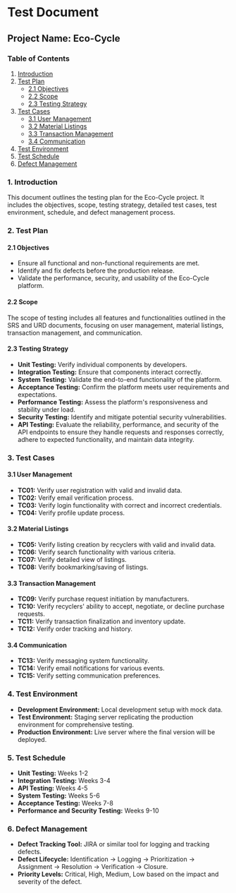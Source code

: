 # Test Document
## Project Name: Eco-Cycle

### Table of Contents
1. [Introduction](#1-introduction)
2. [Test Plan](#2-test-plan)
   - [2.1 Objectives](#21-objectives)
   - [2.2 Scope](#22-scope)
   - [2.3 Testing Strategy](#23-testing-strategy)
3. [Test Cases](#3-test-cases)
   - [3.1 User Management](#31-user-management)
   - [3.2 Material Listings](#32-material-listings)
   - [3.3 Transaction Management](#33-transaction-management)
   - [3.4 Communication](#34-communication)
4. [Test Environment](#4-test-environment)
5. [Test Schedule](#5-test-schedule)
6. [Defect Management](#6-defect-management)


### 1. Introduction
This document outlines the testing plan for the Eco-Cycle project. It includes the objectives, scope, testing strategy, detailed test cases, test environment, schedule, and defect management process.

### 2. Test Plan

#### 2.1 Objectives
- Ensure all functional and non-functional requirements are met.
- Identify and fix defects before the production release.
- Validate the performance, security, and usability of the Eco-Cycle platform.

#### 2.2 Scope
The scope of testing includes all features and functionalities outlined in the SRS and URD documents, focusing on user management, material listings, transaction management, and communication.

#### 2.3 Testing Strategy
- **Unit Testing:** Verify individual components by developers.
- **Integration Testing:** Ensure that components interact correctly.
- **System Testing:** Validate the end-to-end functionality of the platform.
- **Acceptance Testing:** Confirm the platform meets user requirements and expectations.
- **Performance Testing:** Assess the platform's responsiveness and stability under load.
- **Security Testing:** Identify and mitigate potential security vulnerabilities.
- **API Testing:** Evaluate the reliability, performance, and security of the API endpoints to ensure they handle requests and responses correctly, adhere to expected functionality, and maintain data integrity.

### 3. Test Cases

#### 3.1 User Management
- **TC01:** Verify user registration with valid and invalid data.
- **TC02:** Verify email verification process.
- **TC03:** Verify login functionality with correct and incorrect credentials.
- **TC04:** Verify profile update process.

#### 3.2 Material Listings
- **TC05:** Verify listing creation by recyclers with valid and invalid data.
- **TC06:** Verify search functionality with various criteria.
- **TC07:** Verify detailed view of listings.
- **TC08:** Verify bookmarking/saving of listings.

#### 3.3 Transaction Management
- **TC09:** Verify purchase request initiation by manufacturers.
- **TC10:** Verify recyclers' ability to accept, negotiate, or decline purchase requests.
- **TC11:** Verify transaction finalization and inventory update.
- **TC12:** Verify order tracking and history.

#### 3.4 Communication
- **TC13:** Verify messaging system functionality.
- **TC14:** Verify email notifications for various events.
- **TC15:** Verify setting communication preferences.

### 4. Test Environment
- **Development Environment:** Local development setup with mock data.
- **Test Environment:** Staging server replicating the production environment for comprehensive testing.
- **Production Environment:** Live server where the final version will be deployed.

### 5. Test Schedule
- **Unit Testing:** Weeks 1-2
- **Integration Testing:** Weeks 3-4
- **API Testing:** Weeks 4-5
- **System Testing:** Weeks 5-6
- **Acceptance Testing:** Weeks 7-8
- **Performance and Security Testing:** Weeks 9-10

### 6. Defect Management
- **Defect Tracking Tool:** JIRA or similar tool for logging and tracking defects.
- **Defect Lifecycle:** Identification -> Logging -> Prioritization -> Assignment -> Resolution -> Verification -> Closure.
- **Priority Levels:** Critical, High, Medium, Low based on the impact and severity of the defect.

